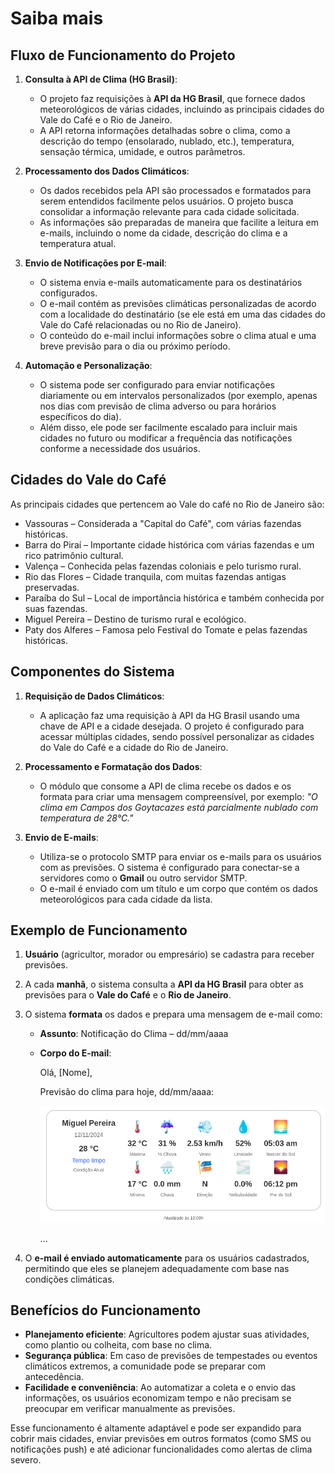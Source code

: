 # Saiba mais

## Fluxo de Funcionamento do Projeto

1. **Consulta à API de Clima (HG Brasil)**:
   - O projeto faz requisições à **API da HG Brasil**, que fornece dados meteorológicos de várias cidades, incluindo as principais cidades do Vale do Café e o Rio de Janeiro.
   - A API retorna informações detalhadas sobre o clima, como a descrição do tempo (ensolarado, nublado, etc.), temperatura, sensação térmica, umidade, e outros parâmetros.

2. **Processamento dos Dados Climáticos**:
   - Os dados recebidos pela API são processados e formatados para serem entendidos facilmente pelos usuários. O projeto busca consolidar a informação relevante para cada cidade solicitada.
   - As informações são preparadas de maneira que facilite a leitura em e-mails, incluindo o nome da cidade, descrição do clima e a temperatura atual.

3. **Envio de Notificações por E-mail**:
   - O sistema envia e-mails automaticamente para os destinatários configurados.
   - O e-mail contém as previsões climáticas personalizadas de acordo com a localidade do destinatário (se ele está em uma das cidades do Vale do Café relacionadas ou no Rio de Janeiro).
   - O conteúdo do e-mail inclui informações sobre o clima atual e uma breve previsão para o dia ou próximo período.

4. **Automação e Personalização**:
   - O sistema pode ser configurado para enviar notificações diariamente ou em intervalos personalizados (por exemplo, apenas nos dias com previsão de clima adverso ou para horários específicos do dia).
   - Além disso, ele pode ser facilmente escalado para incluir mais cidades no futuro ou modificar a frequência das notificações conforme a necessidade dos usuários.

## Cidades do Vale do Café

As principais cidades que pertencem ao Vale do café no Rio de Janeiro são:

- Vassouras – Considerada a "Capital do Café", com várias fazendas históricas.
- Barra do Piraí – Importante cidade histórica com várias fazendas e um rico patrimônio cultural.
- Valença – Conhecida pelas fazendas coloniais e pelo turismo rural.
- Rio das Flores – Cidade tranquila, com muitas fazendas antigas preservadas.
- Paraíba do Sul – Local de importância histórica e também conhecida por suas fazendas.
- Miguel Pereira – Destino de turismo rural e ecológico.
- Paty dos Alferes – Famosa pelo Festival do Tomate e pelas fazendas históricas.

## Componentes do Sistema

1. **Requisição de Dados Climáticos**:
   - A aplicação faz uma requisição à API da HG Brasil usando uma chave de API e a cidade desejada. O projeto é configurado para acessar múltiplas cidades, sendo possível personalizar as cidades do Vale do Café e a cidade do Rio de Janeiro.
   
2. **Processamento e Formatação dos Dados**:
   - O módulo que consome a API de clima recebe os dados e os formata para criar uma mensagem compreensível, por exemplo: *"O clima em Campos dos Goytacazes está parcialmente nublado com temperatura de 28°C."*

3. **Envio de E-mails**:
   - Utiliza-se o protocolo SMTP para enviar os e-mails para os usuários com as previsões. O sistema é configurado para conectar-se a servidores como o **Gmail** ou outro servidor SMTP.
   - O e-mail é enviado com um título e um corpo que contém os dados meteorológicos para cada cidade da lista.

## Exemplo de Funcionamento

1. **Usuário** (agricultor, morador ou empresário) se cadastra para receber previsões.
2. A cada **manhã**, o sistema consulta a **API da HG Brasil** para obter as previsões para o **Vale do Café** e o **Rio de Janeiro**.
3. O sistema **formata** os dados e prepara uma mensagem de e-mail como:

   - **Assunto**: Notificação do Clima – dd/mm/aaaa
   - **Corpo do E-mail**:
   
      Olá, [Nome],
      
      Previsão do clima para hoje, dd/mm/aaaa:

      ![alt text](image.png)

      ...


4. O **e-mail é enviado automaticamente** para os usuários cadastrados, permitindo que eles se planejem adequadamente com base nas condições climáticas.

## Benefícios do Funcionamento

- **Planejamento eficiente**: Agricultores podem ajustar suas atividades, como plantio ou colheita, com base no clima.
- **Segurança pública**: Em caso de previsões de tempestades ou eventos climáticos extremos, a comunidade pode se preparar com antecedência.
- **Facilidade e conveniência**: Ao automatizar a coleta e o envio das informações, os usuários economizam tempo e não precisam se preocupar em verificar manualmente as previsões.

Esse funcionamento é altamente adaptável e pode ser expandido para cobrir mais cidades, enviar previsões em outros formatos (como SMS ou notificações push) e até adicionar funcionalidades como alertas de clima severo.